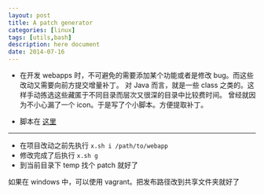 ```yaml
---
layout: post
title: A patch generator
categories: [linux]
tags: [utils,bash]
description: here document
date: 2014-07-16
---
```


- 在开发 webapps 时，不可避免的需要添加某个功能或者是修改 bug。而这些改动又需要向前方提交增量补丁。
	对 Java 而言，就是一些 class 之类的。这样手动拣选这些藏匿于不同目录而层次又很深的目录中比较费时间。
	曾经就因为不小心漏了一个 icon。于是写了个小脚本。方便提取补丁。

- 脚本在 [这里](https://github.com/ZhengxianLan/notes/blob/master/utils/x)

---

- 在项目改动之前先执行 `x.sh i /path/to/webapp`
- 修改完成了后执行 `x.sh g`
- 到当前目录下 temp 找个 patch 就好了

如果在 windows 中，可以使用 vagrant。把发布路径改到共享文件夹就好了


